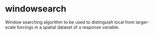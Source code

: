 # windowsearch
Window searching algorithm to be used to distinguish local from larger-scale forcings in a spatial dataset of a response variable.
